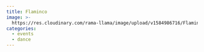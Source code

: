 ```yaml
---
title: Flaminco
image: >-
  https://res.cloudinary.com/rama-llama/image/upload/v1584986716/Flaminco_u8ex6l.jpg
categories:
  - events
  - dance
---
```

